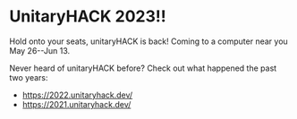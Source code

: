 # UnitaryHACK 2023!!

Hold onto your seats, unitaryHACK is back!
Coming to a computer near you May 26--Jun 13.
        
Never heard of unitaryHACK before?
Check out what happened the past two years:
- <a href="https://2022.unitaryhack.dev/">https://2022.unitaryhack.dev/</a>
- <a href="https://2021.unitaryhack.dev/">https://2021.unitaryhack.dev/</a>